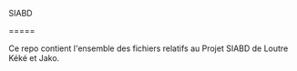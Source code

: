 SIABD

=====

Ce repo contient l'ensemble des fichiers relatifs au Projet SIABD de Loutre Kéké et Jako.
